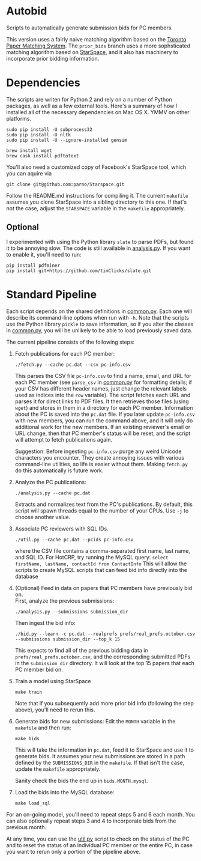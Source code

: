 # Autobid
Scripts to automatically generate submission bids for PC members.

This version uses a fairly naive matching algorithm based on the 
[Toronto Paper Matching System](http://www.cs.toronto.edu/~lcharlin/papers/tpms.pdf).
The `prior_bids` branch uses a more sophsticated matching algorithm
based on [StarSpace](https://arxiv.org/abs/1709.03856), and it
also has machinery to incorporate prior bidding information.

# Dependencies

The scripts are writen for Python 2 and rely on a number of Python
packages, as well as a few external tools.  Here's a summary of how I
installed all of the necessary dependencies on Mac OS X.  YMMV on other
platforms.

```
sudo pip install -U subprocess32
sudo pip install -U nltk
sudo pip install -U --ignore-installed gensim

brew install wget
brew cask install pdftotext
```

You'll also need a customized copy of Facebook's StarSpace tool, which you can aquire via
```
git clone git@github.com:parno/Starspace.git
```
Follow the README.md instructions for compiling it.  The current `makefile` assumes you 
clone StarSpace into a sibling directory to this one.  If that's not the case, adjust
the `STARSPACE` variable in the `makefile` appropriately.


## Optional

I experimented with using the Python library `slate` to parse PDFs, but
found it to be annoying slow.  The code is still available in [analysis.py](analysis.py).
If you want to enable it, you'll need to run:

```
pip install pdfminer
pip install git+https://github.com/timClicks/slate.git
```

# Standard Pipeline 

Each script depends on the shared definitions in [common.py](common.py).  Each one
will describe its command-line options when run with `-h`.  Note that the
scripts use the Python library `pickle` to save information, so if you
alter the classes in [common.py](common.py), you will be unlikely to be able to load
previously saved data.

The current pipeline consists of the following steps:

1. Fetch publications for each PC member:

    `./fetch.py --cache pc.dat --csv pc-info.csv`

    This parses the CSV file `pc-info.csv` to find a name, email, and URL
    for each PC member (see `parse_csv` in [common.py](common.py) for formatting
    details; if your CSV has different header names, just change the
    relevant labels used as indices into the `row` variable).  The script
    fetches each URL and parses it for direct links to PDF files.  It then
    retrieves those files (using `wget`) and stores in them in a directory
    for each PC member.  Information about the PC is saved into the `pc.dat` 
    file. If you later update `pc-info.csv` with new members, you can run
    the command above, and it will only do additional work for the new
    members.  If an existing reviewer's email or URL change, then that PC
    member's status will be reset, and the script will attempt to fetch
    publications again.

    Suggestion: Before ingesting `pc-info.csv` purge any weird Unicode characters
    you encounter.  They create annoying issues with various command-line utilities,
    so life is easier without them.  Making `fetch.py` do this automatically is future work.

2. Analyze the PC publications:

    `./analysis.py --cache pc.dat`

    Extracts and normalizes text from the PC's publications.  By default,
    this script will spawn threads equal to the number of your CPUs.  Use
    `-j` to choose another value.

3. Associate PC reviewers with SQL IDs.

   `./util.py --cache pc.dat --pcids pc-info.csv`

   where the CSV file contains a comma-separated first name, last name, and
   SQL ID.  For HotCRP, try running the MySQL query:
   `select firstName, lastName, contactId from ContactInfo`
   This will allow the scripts to create MySQL scripts that can feed bid
   info directly into the database

3. (Optional) Feed in data on papers that PC members have previously bid on.  
    First, analyze the previous submissions:

    `./analysis.py --submissions submission_dir`

    Then ingest the bid info:
    
    `./bid.py --learn -c pc.dat --realprefs prefs/real_prefs.october.csv --submissions submission_dir --top_k 15`

    This expects to find all of the previous bidding data in `prefs/real_prefs.october.csv`, and the corresponding
    submitted PDFs in the `submission_dir` directory.  It will look at the top 15 papers that each PC member bid on.

4. Train a model using StarSpace

    `make train`

    Note that if you subsequently add more prior bid info (following the step above), you'll need to rerun this.

5. Generate bids for new submissions:
    Edit the `MONTH` variable in the `makefile` and then run:

    `make bids`

    This will take the information in `pc.dat`, feed it to StarSpace and 
    use it to generate bids.  It assumes your new submissions are stored
    in a path defined by the `SUBMISSIONS_DIR` in the `makefile`.  If that
    isn't the case, update the `makefile` appropriately.

    Sanity check the bids the end up in `bids.MONTH.mysql`.


6. Load the bids into the MySQL database:
    
    `make load_sql`

For an on-going model, you'll need to repeat steps 5 and 6 each month.  You can
also optionally repeat steps 3 and 4 to incorporate bids from the previous month.

At any time, you can use the [util.py](util.py) script to check on the status of the
PC and to reset the status of an individual PC member or the entire PC, in
case you want to rerun only a portion of the pipeline above.
